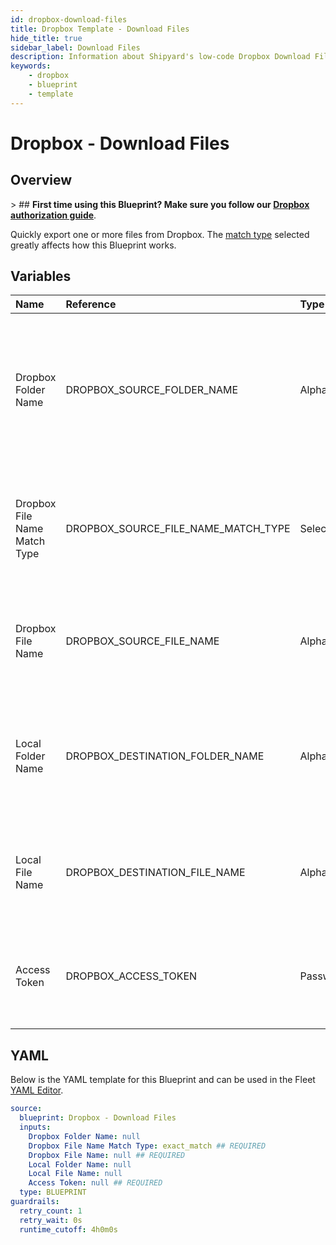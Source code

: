 ```yaml
---
id: dropbox-download-files
title: Dropbox Template - Download Files
hide_title: true
sidebar_label: Download Files
description: Information about Shipyard's low-code Dropbox Download Files blueprint. Quickly export one or more files from your Dropbox account. Once the files have downloaded, transfer them to another service or run another Vessel against the data.
keywords:
    - dropbox
    - blueprint
    - template
---
```


# Dropbox - Download Files

## Overview

&gt; ## **First time using this Blueprint? Make sure you follow our [Dropbox authorization guide](https://www.shipyardapp.com/docs/blueprint-library/dropbox/dropbox-authorization/)**.

Quickly export one or more files from Dropbox. The [match type](https://www.shipyardapp.com/docs/reference/blueprint-library/match-type/) selected greatly affects how this Blueprint works.



## Variables

| Name | Reference | Type | Required | Default | Options | Description |
|:---|:---|:---|:---|:---|:---|:---|
| Dropbox Folder Name | DROPBOX_SOURCE_FOLDER_NAME | Alphanumeric | :heavy_minus_sign: | - | - | Name of the folder where the file is stored in Dropbox. Leaving blank will look for the file in the root directory of Dropbox. |
| Dropbox File Name Match Type | DROPBOX_SOURCE_FILE_NAME_MATCH_TYPE | Select | :white_check_mark: | `exact_match` | Exact Match: `exact_match`<br></br><br></br>Regex Match: `regex_match` | Determines if the text in `Dropbox File Name` will look for one file with exact match, or multiple files using regex. |
| Dropbox File Name | DROPBOX_SOURCE_FILE_NAME | Alphanumeric | :white_check_mark: | - | - | Name of the target file in Dropbox. Can be regex if `Match Type` is set accordingly. |
| Local Folder Name | DROPBOX_DESTINATION_FOLDER_NAME | Alphanumeric | :heavy_minus_sign: | - | - | Folder where the file(s) should be downloaded. Leaving blank will place the file in the home directory. |
| Local File Name | DROPBOX_DESTINATION_FILE_NAME | Alphanumeric | :heavy_minus_sign: | - | - | What to name the file(s) being downloaded. If left blank, defaults to the original file name(s). |
| Access Token | DROPBOX_ACCESS_TOKEN | Password | :white_check_mark: | - | - | Access token, with no expiration, to access your Dropbox files. |


## YAML

Below is the YAML template for this Blueprint and can be used in the Fleet [YAML Editor](../../reference/fleets/yaml-editor.md).

```yaml
source:
  blueprint: Dropbox - Download Files
  inputs:
    Dropbox Folder Name: null 
    Dropbox File Name Match Type: exact_match ## REQUIRED
    Dropbox File Name: null ## REQUIRED
    Local Folder Name: null 
    Local File Name: null 
    Access Token: null ## REQUIRED
  type: BLUEPRINT
guardrails:
  retry_count: 1
  retry_wait: 0s
  runtime_cutoff: 4h0m0s
  
```
